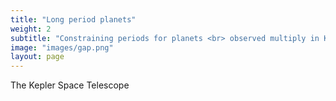 ```yaml
---
title: "Long period planets"
weight: 2
subtitle: "Constraining periods for planets <br> observed multiply in K2/TESS"
image: "images/gap.png"
layout: page
---
```


The Kepler Space Telescope 
